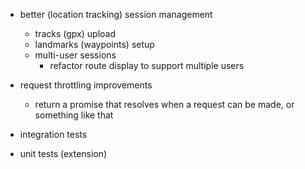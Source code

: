 - better (location tracking) session management
  - tracks (gpx) upload
  - landmarks (waypoints) setup
  - multi-user sessions
    - refactor route display to support multiple users

- request throttling improvements
  - return a promise that resolves when a request can be made, or something like that

- integration tests
- unit tests (extension)
